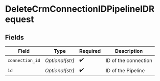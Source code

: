 # DeleteCrmConnectionIDPipelineIDRequest


## Fields

| Field                | Type                 | Required             | Description          |
| -------------------- | -------------------- | -------------------- | -------------------- |
| `connection_id`      | *Optional[str]*      | :heavy_check_mark:   | ID of the connection |
| `id`                 | *Optional[str]*      | :heavy_check_mark:   | ID of the Pipeline   |